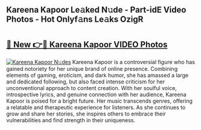## Kareena Kapoor Le𝚊ked N𝚞de - Part-idE Video Photos - Hot Onlyf𝚊ns Le𝚊ks OzigR

# <h2><a href="http://ab88230.deff.icu/?id=Kareena+Kapoor">🔗 New 👉🔴 Kareena Kapoor VIDEO Photos</a></h2>

[![Kareena Kapoor N𝚞des](https://i.imgur.com/rIISA9y.gif)](http://ab88230.deff.icu/?id=Kareena+Kapoor)
Kareena Kapoor is a controversial figure who has gained notoriety for her unique brand of online presence. Combining elements of gaming, eroticism, and dark humor, she has amassed a large and dedicated following, but also faced intense criticism for her unconventional approach to content creation. With her soulful voice, introspective lyrics, and genuine connection with her audience, Kareena Kapoor is poised for a bright future. Her music transcends genres, offering a relatable and therapeutic experience for listeners. As she continues to grow and share her stories, she inspires others to embrace their vulnerabilities and find strength in their uniqueness.
